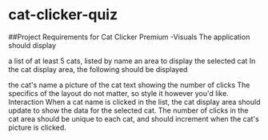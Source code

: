 # cat-clicker-quiz

##Project Requirements for Cat Clicker Premium
-Visuals
The application should display

a list of at least 5 cats, listed by name
an area to display the selected cat
In the cat display area, the following should be displayed

the cat's name
a picture of the cat
text showing the number of clicks
The specifics of the layout do not matter, so style it however you'd like.
Interaction
When a cat name is clicked in the list, the cat display area should update to show the data for the selected cat.
The number of clicks in the cat area should be unique to each cat, and should increment when the cat's picture is clicked.
